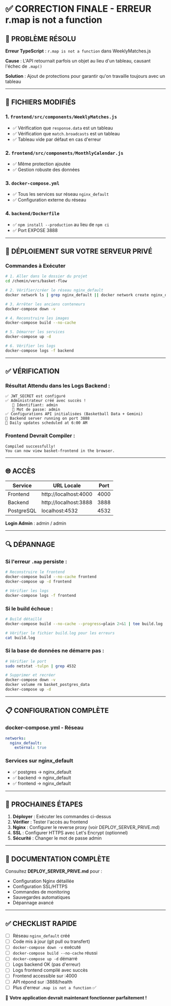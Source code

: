 # ✅ CORRECTION FINALE - ERREUR r.map is not a function

## 🐛 PROBLÈME RÉSOLU

**Erreur TypeScript** : `r.map is not a function` dans WeeklyMatches.js

**Cause** : L'API retournait parfois un objet au lieu d'un tableau, causant l'échec de `.map()`

**Solution** : Ajout de protections pour garantir qu'on travaille toujours avec un tableau

---

## 📝 FICHIERS MODIFIÉS

### 1. `frontend/src/components/WeeklyMatches.js`
- ✅ Vérification que `response.data` est un tableau
- ✅ Vérification que `match.broadcasts` est un tableau
- ✅ Tableau vide par défaut en cas d'erreur

### 2. `frontend/src/components/MonthlyCalendar.js`
- ✅ Même protection ajoutée
- ✅ Gestion robuste des données

### 3. `docker-compose.yml`
- ✅ Tous les services sur réseau `nginx_default`
- ✅ Configuration externe du réseau

### 4. `backend/Dockerfile`
- ✅ `npm install --production` au lieu de `npm ci`
- ✅ Port EXPOSE 3888

---

## 🚀 DÉPLOIEMENT SUR VOTRE SERVEUR PRIVÉ

### Commandes à Exécuter

```bash
# 1. Aller dans le dossier du projet
cd /chemin/vers/basket-flow

# 2. Vérifier/créer le réseau nginx_default
docker network ls | grep nginx_default || docker network create nginx_default

# 3. Arrêter les anciens conteneurs
docker-compose down -v

# 4. Reconstruire les images
docker-compose build --no-cache

# 5. Démarrer les services
docker-compose up -d

# 6. Vérifier les logs
docker-compose logs -f backend
```

---

## ✅ VÉRIFICATION

### Résultat Attendu dans les Logs Backend :

```
✅ JWT_SECRET est configuré
✅ Administrateur créé avec succès !
   👤 Identifiant: admin
   🔑 Mot de passe: admin
✅ Configurations API initialisées (Basketball Data + Gemini)
🏀 Backend server running on port 3888
📅 Daily updates scheduled at 6:00 AM
```

### Frontend Devrait Compiler :

```
Compiled successfully!
You can now view basket-frontend in the browser.
```

---

## 🌐 ACCÈS

| Service | URL Locale | Port |
|---------|-----------|------|
| Frontend | http://localhost:4000 | 4000 |
| Backend | http://localhost:3888 | 3888 |
| PostgreSQL | localhost:4532 | 4532 |

**Login Admin** : admin / admin

---

## 🔍 DÉPANNAGE

### Si l'erreur `.map` persiste :

```bash
# Reconstruire le frontend
docker-compose build --no-cache frontend
docker-compose up -d frontend

# Vérifier les logs
docker-compose logs -f frontend
```

### Si le build échoue :

```bash
# Build détaillé
docker-compose build --no-cache --progress=plain 2>&1 | tee build.log

# Vérifier le fichier build.log pour les erreurs
cat build.log
```

### Si la base de données ne démarre pas :

```bash
# Vérifier le port
sudo netstat -tulpn | grep 4532

# Supprimer et recréer
docker-compose down -v
docker volume rm basket_postgres_data
docker-compose up -d
```

---

## 📋 CONFIGURATION COMPLÈTE

### docker-compose.yml - Réseau
```yaml
networks:
  nginx_default:
    external: true
```

### Services sur nginx_default
- ✅ postgres → nginx_default
- ✅ backend → nginx_default
- ✅ frontend → nginx_default

---

## 🎯 PROCHAINES ÉTAPES

1. **Déployer** : Exécuter les commandes ci-dessus
2. **Vérifier** : Tester l'accès au frontend
3. **Nginx** : Configurer le reverse proxy (voir DEPLOY_SERVER_PRIVE.md)
4. **SSL** : Configurer HTTPS avec Let's Encrypt (optionnel)
5. **Sécurité** : Changer le mot de passe admin

---

## 📖 DOCUMENTATION COMPLÈTE

Consultez **DEPLOY_SERVER_PRIVE.md** pour :
- Configuration Nginx détaillée
- Configuration SSL/HTTPS
- Commandes de monitoring
- Sauvegardes automatiques
- Dépannage avancé

---

## ✅ CHECKLIST RAPIDE

- [ ] Réseau `nginx_default` créé
- [ ] Code mis à jour (git pull ou transfert)
- [ ] `docker-compose down -v` exécuté
- [ ] `docker-compose build --no-cache` réussi
- [ ] `docker-compose up -d` démarré
- [ ] Logs backend OK (pas d'erreur)
- [ ] Logs frontend compilé avec succès
- [ ] Frontend accessible sur :4000
- [ ] API répond sur :3888/health
- [ ] Plus d'erreur `.map is not a function` ✅

🎉 **Votre application devrait maintenant fonctionner parfaitement !**
